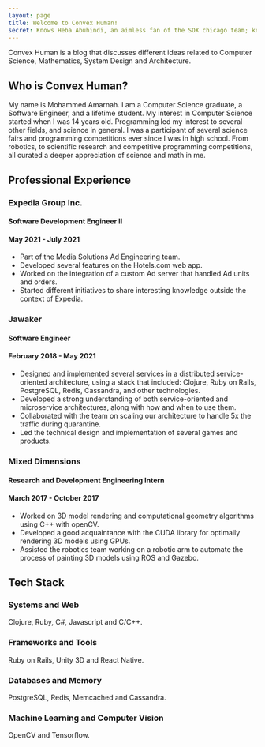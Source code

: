 ```yaml
---
layout: page
title: Welcome to Convex Human!
secret: Knows Heba Abuhindi, an aimless fan of the SOX chicago team; knowing nothing about baseball but loving the team nonetheless.
---
```


Convex Human is a blog that discusses different ideas related to Computer Science, Mathematics, System Design and Architecture.

## Who is Convex Human?
My name is Mohammed Amarnah. I am a Computer Science graduate, a Software Engineer, and a lifetime student. My interest in Computer Science started when I was 14 years old. Programming led my interest to several other fields, and science in general. I was a participant of several science fairs and programming competitions ever since I was in high school. From robotics, to scientific research and competitive programming competitions, all curated a deeper appreciation of science and math in me.

## Professional Experience
### Expedia Group Inc.
#### Software Development Engineer II
#### May 2021 - July 2021
* Part of the Media Solutions Ad Engineering team.
* Developed several features on the Hotels.com web app.
* Worked on the integration of a custom Ad server that handled Ad units and orders.
* Started different initiatives to share interesting knowledge outside the context of Expedia.

### Jawaker
#### Software Engineer
#### February 2018 - May 2021
* Designed and implemented several services in a distributed service-oriented architecture, using a stack that included: Clojure, Ruby on Rails, PostgreSQL, Redis, Cassandra, and other technologies.
* Developed a strong understanding of both service-oriented and microservice architectures, along with how and when to use them.
* Collaborated with the team on scaling our architecture to handle 5x the traffic during quarantine.
* Led the technical design and implementation of several games and products.

### Mixed Dimensions
#### Research and Development Engineering Intern
#### March 2017 - October 2017
* Worked on 3D model rendering and computational geometry algorithms using C++ with openCV.
* Developed a good acquaintance with the CUDA library for optimally rendering 3D models using GPUs.
* Assisted the robotics team working on a robotic arm to automate the process of painting 3D models using ROS and Gazebo.

## Tech Stack
### Systems and Web
Clojure, Ruby, C#, Javascript and C/C++.

### Frameworks and Tools
Ruby on Rails, Unity 3D and React Native.

### Databases and Memory
PostgreSQL, Redis, Memcached and Cassandra.

### Machine Learning and Computer Vision
OpenCV and Tensorflow.
